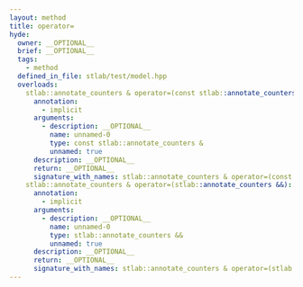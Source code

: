 ```yaml
---
layout: method
title: operator=
hyde:
  owner: __OPTIONAL__
  brief: __OPTIONAL__
  tags:
    - method
  defined_in_file: stlab/test/model.hpp
  overloads:
    stlab::annotate_counters & operator=(const stlab::annotate_counters &):
      annotation:
        - implicit
      arguments:
        - description: __OPTIONAL__
          name: unnamed-0
          type: const stlab::annotate_counters &
          unnamed: true
      description: __OPTIONAL__
      return: __OPTIONAL__
      signature_with_names: stlab::annotate_counters & operator=(const stlab::annotate_counters &)
    stlab::annotate_counters & operator=(stlab::annotate_counters &&):
      annotation:
        - implicit
      arguments:
        - description: __OPTIONAL__
          name: unnamed-0
          type: stlab::annotate_counters &&
          unnamed: true
      description: __OPTIONAL__
      return: __OPTIONAL__
      signature_with_names: stlab::annotate_counters & operator=(stlab::annotate_counters &&)
---
```


